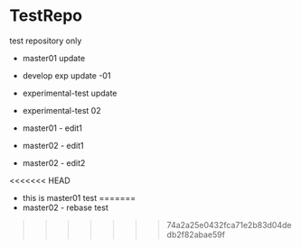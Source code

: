 TestRepo
========

test repository only
- master01 update

- develop exp update -01
- experimental-test update
- experimental-test 02

- master01 - edit1
- master02 - edit1
- master02 - edit2

<<<<<<< HEAD
- this is master01 test
=======
- master02 - rebase test

>>>>>>> 74a2a25e0432fca71e2b83d04dedb2f82abae59f
